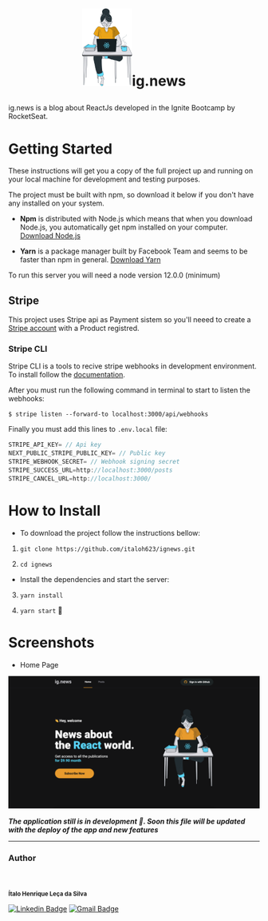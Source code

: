 <h1 align="center">

<img src="https://raw.githubusercontent.com/italoh623/ignews/main/public/images/avatar.svg" alt="rocketshoes" width="100px"/>ig.news

</h1>

ig.news is a blog about ReactJs developed in the Ignite Bootcamp by RocketSeat.


# Getting Started 

These instructions will get you a copy of the full project up and running on your local machine for development and testing purposes.

The project must be built with npm, so download it below if you don't have any installed on your system.

* **Npm** is distributed with Node.js which means that when you download Node.js, you automatically get npm installed on your computer. [Download Node.js](https://nodejs.org/en/download/)

* **Yarn** is a package manager built by Facebook Team and seems to be faster than npm in general. [Download Yarn](https://yarnpkg.com/en/docs/install)


To run this server you will need a node version 12.0.0 (minimum) 

## Stripe

This project uses Stripe api as Payment sistem so you'll neeed to create a [Stripe account](https://stripe.com/br) with a Product registred.

### Stripe CLI

Stripe CLI is a tools to recive stripe webhooks in 
development environment. To install follow the [documentation](https://stripe.com/docs/stripe-cli).


After you must run the following command in terminal to start to listen the webhooks:

```
$ stripe listen --forward-to localhost:3000/api/webhooks
```

Finally you must add this lines to `.env.local` file:

```js
STRIPE_API_KEY= // Api key
NEXT_PUBLIC_STRIPE_PUBLIC_KEY= // Public key
STRIPE_WEBHOOK_SECRET= // Webhook signing secret
STRIPE_SUCCESS_URL=http://localhost:3000/posts
STRIPE_CANCEL_URL=http://localhost:3000/
```


# How to Install

* To download the project follow the instructions bellow:


1. `git clone https://github.com/italoh623/ignews.git`

2. `cd ignews`

* Install the dependencies and start the server:

3. `yarn install`

4. `yarn start` 🥳

# Screenshots 

* Home Page

![](https://raw.githubusercontent.com/italoh623/ignews/main/screenshots/home.png)

***The application still is in development 🚧. Soon this file will be updated with the deploy of the app and new features***

---
### Author



<img style="border-radius: 50%;" src="https://github.com/italoh623.png" width="80px;" alt="" />


<sub><b>Ítalo Henrique Leça da Silva</b></sub>

[![Linkedin Badge](https://img.shields.io/badge/-@italo-blue?style=flat-square&logo=Linkedin&logoColor=white&link=https://www.linkedin.com/in/gitirana/)](https://www.linkedin.com/in/italo-leca/) [![Gmail Badge](https://img.shields.io/badge/-italohenrique014@gmail.com-c14438?style=flat-square&logo=Gmail&logoColor=white&link=mailto:italohenrique014@gmail.com)](mailto:italohenrique014@gmail.com)
